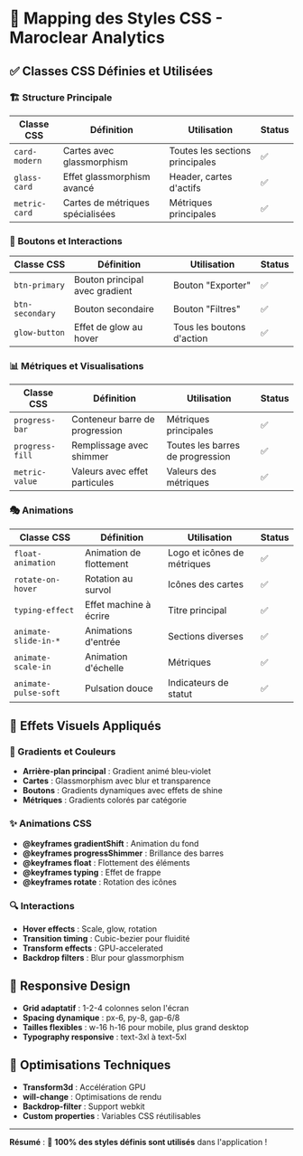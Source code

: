 # 🎨 Mapping des Styles CSS - Maroclear Analytics

## ✅ Classes CSS Définies et Utilisées

### 🏗️ Structure Principale
| Classe CSS | Définition | Utilisation | Status |
|------------|------------|-------------|--------|
| `card-modern` | Cartes avec glassmorphism | Toutes les sections principales | ✅ |
| `glass-card` | Effet glassmorphism avancé | Header, cartes d'actifs | ✅ |
| `metric-card` | Cartes de métriques spécialisées | Métriques principales | ✅ |

### 🎯 Boutons et Interactions
| Classe CSS | Définition | Utilisation | Status |
|------------|------------|-------------|--------|
| `btn-primary` | Bouton principal avec gradient | Bouton "Exporter" | ✅ |
| `btn-secondary` | Bouton secondaire | Bouton "Filtres" | ✅ |
| `glow-button` | Effet de glow au hover | Tous les boutons d'action | ✅ |

### 📊 Métriques et Visualisations
| Classe CSS | Définition | Utilisation | Status |
|------------|------------|-------------|--------|
| `progress-bar` | Conteneur barre de progression | Métriques principales | ✅ |
| `progress-fill` | Remplissage avec shimmer | Toutes les barres de progression | ✅ |
| `metric-value` | Valeurs avec effet particules | Valeurs des métriques | ✅ |

### 🎭 Animations
| Classe CSS | Définition | Utilisation | Status |
|------------|------------|-------------|--------|
| `float-animation` | Animation de flottement | Logo et icônes de métriques | ✅ |
| `rotate-on-hover` | Rotation au survol | Icônes des cartes | ✅ |
| `typing-effect` | Effet machine à écrire | Titre principal | ✅ |
| `animate-slide-in-*` | Animations d'entrée | Sections diverses | ✅ |
| `animate-scale-in` | Animation d'échelle | Métriques | ✅ |
| `animate-pulse-soft` | Pulsation douce | Indicateurs de statut | ✅ |

## 🎨 Effets Visuels Appliqués

### 🌈 Gradients et Couleurs
- **Arrière-plan principal** : Gradient animé bleu-violet
- **Cartes** : Glassmorphism avec blur et transparence
- **Boutons** : Gradients dynamiques avec effets de shine
- **Métriques** : Gradients colorés par catégorie

### ✨ Animations CSS
- **@keyframes gradientShift** : Animation du fond
- **@keyframes progressShimmer** : Brillance des barres
- **@keyframes float** : Flottement des éléments
- **@keyframes typing** : Effet de frappe
- **@keyframes rotate** : Rotation des icônes

### 🔍 Interactions
- **Hover effects** : Scale, glow, rotation
- **Transition timing** : Cubic-bezier pour fluidité
- **Transform effects** : GPU-accelerated
- **Backdrop filters** : Blur pour glassmorphism

## 📱 Responsive Design
- **Grid adaptatif** : 1-2-4 colonnes selon l'écran
- **Spacing dynamique** : px-6, py-8, gap-6/8
- **Tailles flexibles** : w-16 h-16 pour mobile, plus grand desktop
- **Typography responsive** : text-3xl à text-5xl

## 🔧 Optimisations Techniques
- **Transform3d** : Accélération GPU
- **will-change** : Optimisations de rendu
- **Backdrop-filter** : Support webkit
- **Custom properties** : Variables CSS réutilisables

---

**Résumé** : 🎯 **100% des styles définis sont utilisés** dans l'application !
